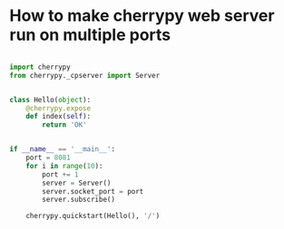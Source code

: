 # How to make cherrypy web server run on multiple ports


```python

import cherrypy
from cherrypy._cpserver import Server


class Hello(object):
    @cherrypy.expose
    def index(self):
        return 'OK'


if __name__ == '__main__':
    port = 8081
    for i in range(10):
        port += 1
        server = Server()
        server.socket_port = port
        server.subscribe()

    cherrypy.quickstart(Hello(), '/')

```